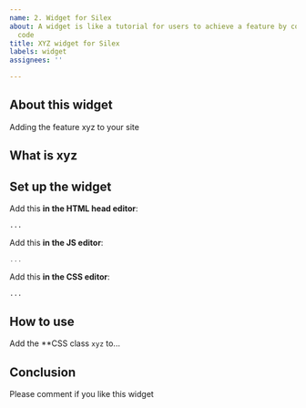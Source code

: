 ```yaml
---
name: 2. Widget for Silex
about: A widget is like a tutorial for users to achieve a feature by copy pasting
  code
title: XYZ widget for Silex
labels: widget
assignees: ''

---
```


## About this widget

Adding the feature xyz to your site

## What is xyz

## Set up the widget

Add this **in the HTML head editor**:

```html
...
```

Add this **in the JS editor**:

```js
...
```
Add this **in the CSS editor**:

```css
...
```

## How to use

Add the **CSS class `xyz` to...

## Conclusion

Please comment if you like this widget
